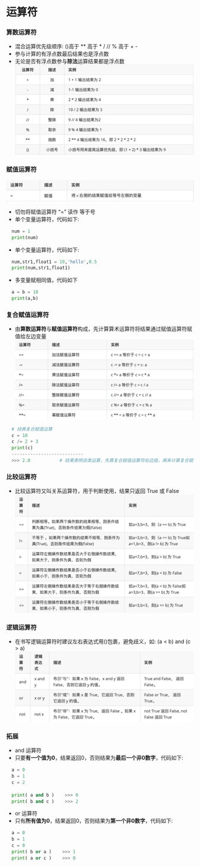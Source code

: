 # 运算符
### 算数运算符
*  混合运算优先级顺序: ()高于 ** 高于 * / // % 高于 + -
  *  参与计算的有浮点数最后结果也是浮点数
  *  无论是否有浮点数参与**除法**运算结果都是浮点数
![](/assets/QQ20200724-124854@2x.png)

### 赋值运算符
![](/assets/QQ20200724-131503@2x.png)
*  切勿将赋值运算符 “=” 读作 等于号
  *  单个变量运算符，代码如下:

```python
  num = 1
  print(num)

```
  *  单个变量运算符，代码如下:
  
  ```python
    num,str1,float1 = 10,'hello',0.5
    print(num,str1,float1)
  ```
  
  *  多变量赋相同值，代码如下
  
  ```python
    a = b = 10
    print(a,b)
  ```

### 复合赋值运算符
*  由**算数运算符**与**赋值运算符**构成，先计算算术运算符将结果通过赋值运算符赋值给左边变量
![](/assets/QQ20200724-132549@2x.png)


```python
  # 经典复合赋值运算
  c = 10
  c /= 2 + 3
  print(c)
  ---------------------------
  >>> 2.0           # 结果表明该类运算，先算复合赋值运算符右边值，再来计算复合赋值运算

```

### 比较运算符
*  比较运算符又叫关系运算符，用于判断使用，结果只返回 True 或 False
![](/assets/QQ20200724-134136@2x.png)

### 逻辑运算符
*  在书写逻辑运算符时建议左右表达式用()包裹，避免歧义，如: (a < b) and (c > a)
![](/assets/QQ20200724-134227@2x.png)

### 拓展
*  and 运算符
  *  只要**有一个值为0**，结果返回0，否则结果为**最后一个非0数字**，代码如下:
  
  ```python
    a = 0
    b = 1
    c = 2
    
    print( a and b )    >>> 0
    print( b and c )    >>> 2
  ```
  
*  or 运算符
  *  只有**所有值为0**，结果返回0，否则结果为**第一个非0数字**，代码如下:
  
  ```python
    a = 0
    b = 1
    c = 0
    print( b or a )    >>> 1
    print( a or c )    >>> 0
  ```















